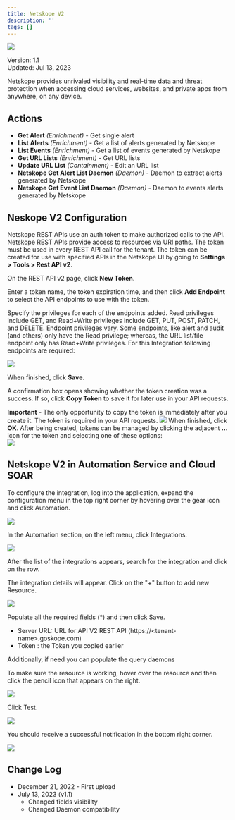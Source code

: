 ```yaml
---
title: Netskope V2
description: ''
tags: []
---
```


![](/img/platform-services/automation-service/app-central/logos/netskope-v2.png)

Version: 1.1  
Updated: Jul 13, 2023

Netskope provides unrivaled visibility and real-time data and threat protection when accessing cloud services, websites, and private apps from anywhere, on any device.

## Actions

* **Get Alert** *(Enrichment)* - Get single alert
* **List Alerts** *(Enrichment)* - Get a list of alerts generated by Netskope
* **List Events** *(Enrichment)* - Get a list of events generated by Netskope
* **Get URL Lists** *(Enrichment)* - Get URL lists
* **Update URL List** *(Containment)* - Edit an URL list
* **Netskope Get Alert List Daemon** *(Daemon)* - Daemon to extract alerts generated by Netskope
* **Netskope Get Event List Daemon** *(Daemon)* - Daemon to events alerts generated by Netskope

## Neskope V2 Configuration

Netskope REST APIs use an auth token to make authorized calls to the API. Netskope REST APIs provide access to resources via URI paths. The token must be used in every REST API call for the tenant. The token can be created for use with specified APIs in the Netskope UI by going to **Settings &gt; Tools &gt; Rest API v2**.

On the REST API v2 page, click **New Token**.

Enter a token name, the token expiration time, and then click **Add Endpoint** to select the API endpoints to use with the token.   


Specify the privileges for each of the endpoints added. Read privileges include GET, and Read+Write privileges include GET, PUT, POST, PATCH, and DELETE. Endpoint privileges vary. Some endpoints, like alert and audit (and others) only have the Read privilege; whereas, the URL list/file endpoint only has Read+Write privileges. For this Integration following endpoints are required:

![](/img/platform-services/automation-service/app-central/integrations/netskope-v2/netskope-v2-2.png)

When finished, click **Save**.

A confirmation box opens showing whether the token creation was a success. If so, click **Copy Token** to save it for later use in your API requests.

**Important** - The only opportunity to copy the token is immediately after you create it. The token is required in your API requests. ![](/img/platform-services/automation-service/app-central/integrations/netskope-v2/netskope-v2-3.png) When finished, click **OK**. After being created, tokens can be managed by clicking the adjacent **...** icon for the token and selecting one of these options:   
![](/img/platform-services/automation-service/app-central/integrations/netskope-v2/netskope-v2-4.png)   

## Netskope V2 in Automation Service and Cloud SOAR

To configure the integration, log into the application, expand the configuration menu in the top right corner by hovering over the gear icon and click Automation.

![](/img/platform-services/automation-service/app-central/integrations/netskope-v2/netskope-v2-5.png)

In the Automation section, on the left menu, click Integrations.

![](/img/platform-services/automation-service/app-central/integrations/netskope-v2/netskope-v2-6.png)

After the list of the integrations appears, search for the integration and click on the row.

The integration details will appear. Click on the "+" button to add new Resource.

![](/img/platform-services/automation-service/app-central/integrations/netskope-v2/netskope-v2-7.png)

Populate all the required fields (\*) and then click Save.

* Server URL: URL for API V2 REST API (https://&lt;tenant-name&gt;.goskope.com)
* Token : the Token you copied earlier

Additionally, if need you can populate the query daemons

To make sure the resource is working, hover over the resource and then click the pencil icon that appears on the right.

![](/img/platform-services/automation-service/app-central/integrations/netskope-v2/netskope-v2-8.png)

Click Test.

![](/img/platform-services/automation-service/app-central/integrations/netskope-v2/netskope-v2-9.png)

You should receive a successful notification in the bottom right corner.

![](/img/platform-services/automation-service/app-central/integrations/netskope-v2/netskope-v2-10.png)

## Change Log

* December 21, 2022 - First upload
* July 13, 2023 (v1.1)
	+ Changed fields visibility
	+ Changed Daemon compatibility
